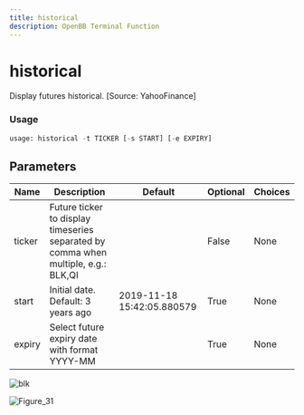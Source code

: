 ```yaml
---
title: historical
description: OpenBB Terminal Function
---
```


# historical

Display futures historical. [Source: YahooFinance]

### Usage 
```python
usage: historical -t TICKER [-s START] [-e EXPIRY]
```

## Parameters

| Name | Description | Default | Optional | Choices |
| ---- | ----------- | ------- | -------- | ------- |
| ticker | Future ticker to display timeseries separated by comma when multiple, e.g.: BLK,QI |  | False | None |
| start | Initial date. Default: 3 years ago | 2019-11-18 15:42:05.880579 | True | None |
| expiry | Select future expiry date with format YYYY-MM |  | True | None |


![blk](https://user-images.githubusercontent.com/25267873/196562549-1251b0fd-ca36-4e0f-bca6-b6bfe473effa.png)

![Figure_31](https://user-images.githubusercontent.com/25267873/196562627-79f9ffa1-8582-457c-91e8-5c18d6d4304f.png)

